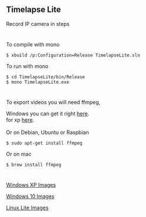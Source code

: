 ## Timelapse Lite

Record IP camera in steps

#

To compile with mono
<br>

    $ xbuild /p:Configuration=Release TimelapseLite.sln
To run with mono

    $ cd TimelapseLite/bin/Release
    $ mono TimelapseLite.exe
#
To export videos you will need ffmpeg,

Windows you can get it right [here](https://ffmpeg.org/download.html).
<br>
for xp [here](https://rwijnsma.home.xs4all.nl/files/ffmpeg/ffmpeg-4.5-697-5541cff-win32-static-xpmod-sse.7z).
<br><br>
Or on Debian, Ubuntu or Raspbian

    $ sudo apt-get install ffmpeg


Or on mac

    $ brew install ffmpeg
#

[Windows XP Images](https://github.com/tesses50/TimelapseLite/blob/main/images/XP/README.md)

[Windows 10 Images](https://github.com/tesses50/TimelapseLite/blob/main/images/10/README.md)

[Linux Lite Images](https://github.com/tesses50/TimelapseLite/blob/main/images/LinuxLite/README.md)

